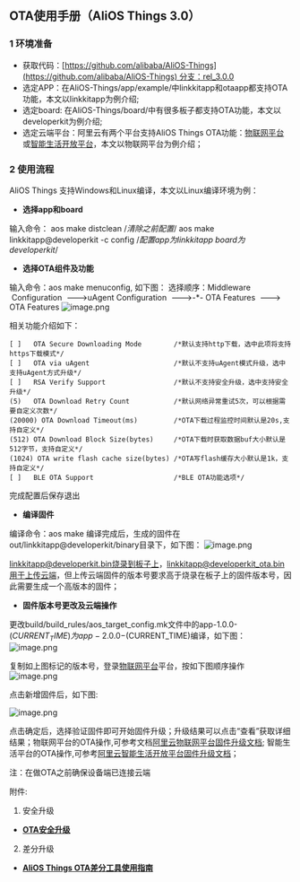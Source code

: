 ## OTA使用手册（AliOS Things 3.0）
### 1 环境准备
* 获取代码：[https://github.com/alibaba/AliOS-Things](https://github.com/alibaba/AliOS-Things) 分支：rel_3.0.0
* 选定APP：在AliOS-Things/app/example/中linkkitapp和otaapp都支持OTA功能，本文以linkkitapp为例介绍;
* 选定board: 在AliOS-Things/board/中有很多板子都支持OTA功能，本文以developerkit为例介绍;
* 选定云端平台：阿里云有两个平台支持AliOS Things OTA功能：[物联网平台](http://iot.console.aliyun.com/)或[智能生活开放平台](https://living.aliyun.com/)，本文以物联网平台为例介绍；
### 2 使用流程
AliOS Things 支持Windows和Linux编译，本文以Linux编译环境为例：

- **选择app和board**

输入命令：
aos make distclean /*清除之前配置*/
aos make linkkitapp@developerkit -c config /*配置app为linkkitapp board为developerkit*/

- **选择OTA组件及功能**

输入命令：aos make menuconfig, 如下图：
选择顺序：Middleware  Configuration  --->uAgent Configuration  --->-*- OTA Features  ---> OTA Features
![image.png](https://gw.alicdn.com/tfs/TB1YE3ZhuL2gK0jSZFmXXc7iXXa-957-771.png)

相关功能介绍如下：

    [ ]   OTA Secure Downloading Mode        /*默认支持http下载，选中此项将支持https下载模式*/ 
    [ ]   OTA via uAgent                     /*默认不支持uAgent模式升级，选中支持uAgent方式升级*/
    [ ]   RSA Verify Support                 /*默认不支持安全升级，选中支持安全升级*/
    (5)   OTA Download Retry Count           /*默认网络异常重试5次，可以根据需要自定义次数*/
    (20000) OTA Download Timeout(ms)         /*OTA下载过程监控时间默认是20s,支持自定义*/
    (512) OTA Download Block Size(bytes)     /*OTA下载时获取数据buf大小默认是512字节，支持自定义*/
    (1024) OTA write flash cache size(bytes) /*OTA写flash缓存大小默认是1k，支持自定义*/
    [ ]   BLE OTA Support                    /*BLE OTA功能选项*/
完成配置后保存退出

- **编译固件**

编译命令：aos make 编译完成后，生成的固件在out/linkkitapp@developerkit/binary目录下，如下图：
![image.png](https://gw.alicdn.com/tfs/TB1Pa71hET1gK0jSZFrXXcNCXXa-696-234.jpg)

linkkitapp@developerkit.bin烧录到板子上，linkkitapp@developerkit_ota.bin用于上传云端，但上传云端固件的版本号要求高于烧录在板子上的固件版本号，因此需要生成一个高版本的固件；

- **固件版本号更改及云端操作**

更改build/build_rules/aos_target_config.mk文件中的app-1.0.0-$(CURRENT_TIME)为app-2.0.0-$(CURRENT_TIME)编译，如下图：
![image.png](https://gw.alicdn.com/tfs/TB1MG34hAT2gK0jSZPcXXcKkpXa-929-741.png)

复制如上图标记的版本号，登录[物联网平台](http://iot.console.aliyun.com/)平台，按如下图顺序操作
![image.png](https://gw.alicdn.com/tfs/TB19Ow1hEH1gK0jSZSyXXXtlpXa-1881-835.png)

点击新增固件后，如下图:

![image.png](https://gw.alicdn.com/tfs/TB1bgZ2hET1gK0jSZFrXXcNCXXa-771-808.png)

点击确定后，选择验证固件即可开始固件升级；升级结果可以点击“查看”获取详细结果；物联网平台的OTA操作,可参考文档[阿里云物联网平台固件升级文档](https://help.aliyun.com/document_detail/58328.html); 智能生活平台的OTA操作,可参考[阿里云智能生活开放平台固件升级文档](https://living.aliyun.com/doc#fxvw5z.html)；

注：在做OTA之前确保设备端已连接云端

附件:
1. 安全升级
* [**OTA安全升级**](https://github.com/alibaba/AliOS-Things/wiki/OTA%E5%AE%89%E5%85%A8%E5%8D%87%E7%BA%A7)
2. 差分升级
* [**AliOS Things OTA差分工具使用指南**](https://github.com/alibaba/AliOS-Things/wiki/OTA-Diff-Tools--User-Guide)

